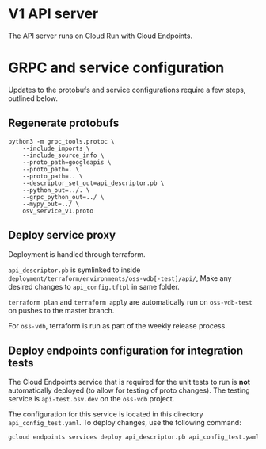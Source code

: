 # V1 API server

The API server runs on Cloud Run with Cloud Endpoints.

# GRPC and service configuration
Updates to the protobufs and service configurations require a few steps,
outlined below.

## Regenerate protobufs
```
python3 -m grpc_tools.protoc \
    --include_imports \
    --include_source_info \
    --proto_path=googleapis \
    --proto_path=. \
    --proto_path=.. \
    --descriptor_set_out=api_descriptor.pb \
    --python_out=../. \
    --grpc_python_out=../ \
    --mypy_out=../ \
    osv_service_v1.proto
```

## Deploy service proxy

Deployment is handled through terraform.

`api_descriptor.pb` is symlinked to inside `deployment/terraform/environments/oss-vdb[-test]/api/`,
Make any desired changes to `api_config.tftpl` in same folder.

`terraform plan` and `terraform apply` are automatically run on `oss-vdb-test` on pushes to the master branch.

For `oss-vdb`, terraform is run as part of the weekly release process.

## Deploy endpoints configuration for integration tests

The Cloud Endpoints service that is required for the unit tests to run is **not** automatically deployed (to allow for testing of proto changes). The testing service is `api-test.osv.dev` on the `oss-vdb` project.

The configuration for this service is located in this directory `api_config_test.yaml`. To deploy changes, use the following command:

```sh
gcloud endpoints services deploy api_descriptor.pb api_config_test.yaml --project=oss-vdb
```
